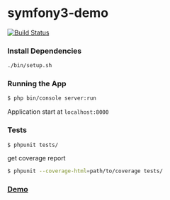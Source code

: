 # symfony3-demo

[![Build Status](https://travis-ci.org/squarer/symfony3-demo.svg?branch=master)](https://travis-ci.org/squarer/symfony3-demo)

### Install Dependencies
``` bash
./bin/setup.sh
```

### Running the App
``` bash
$ php bin/console server:run
```
Application start at `localhost:8000`

### Tests
``` bash
$ phpunit tests/
```
get coverage report
``` bash
$ phpunit --coverage-html=path/to/coverage tests/
```

### [Demo](http://52.25.204.72/)
